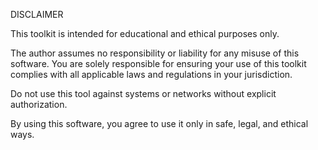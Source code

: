 DISCLAIMER

This toolkit is intended for educational and ethical purposes only.

The author assumes no responsibility or liability for any misuse of this software. You are solely responsible for ensuring your use of this toolkit complies with all applicable laws and regulations in your jurisdiction.

Do not use this tool against systems or networks without explicit authorization.

By using this software, you agree to use it only in safe, legal, and ethical ways.
